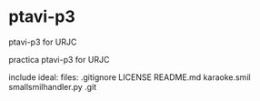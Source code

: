 ptavi-p3
========

ptavi-p3 for URJC

practica ptavi-p3 for URJC

include ideal:
    files: .gitignore LICENSE README.md karaoke.smil smallsmilhandler.py .git
    

